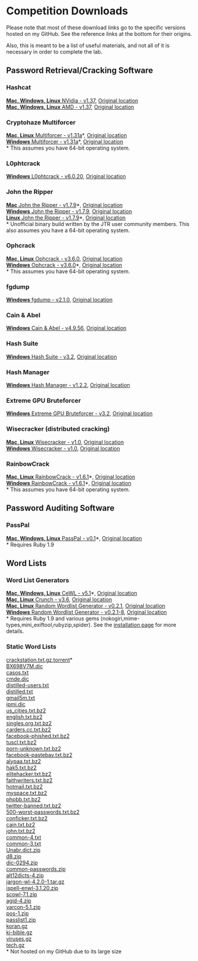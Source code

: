 # Competition Downloads  
Please note that most of these download links go to the specific versions hosted on my GitHub.  See the reference links at the bottom for their origins.  

Also, this is meant to be a list of useful materials, and not all of it is necessary in order to complete the lab.  

## Password Retrieval/Cracking Software  
### Hashcat  
[__Mac, Windows, Linux__ NVidia - v1.37](https://github.com/JonZeolla/Presentation_Materials/blob/master/2015-09-24_SteelCityInfoSec_Password-Cracking/.Storage/cudaHashcat-1.37.7z), [Original location][1]  
[__Mac, Windows, Linux__ AMD - v1.37](https://github.com/JonZeolla/Presentation_Materials/blob/master/2015-09-24_SteelCityInfoSec_Password-Cracking/.Storage/oclHashcat-1.37.7z), [Original location][2]  

### Cryptohaze Multiforcer  
[__Mac, Linux__ Multiforcer - v1.31a](https://github.com/JonZeolla/Presentation_Materials/blob/master/2015-09-24_SteelCityInfoSec_Password-Cracking/.Storage/Cryptohaze-Linux_x64_1_31a.tar.bz2)\*, [Original location][3]  
[__Windows__ Multiforcer - v1.31a](https://github.com/JonZeolla/Presentation_Materials/blob/master/2015-09-24_SteelCityInfoSec_Password-Cracking/.Storage/Cryptohaze-Windows_x64_1_31a.zip)\*, [Original location][4]  
\* This assumes you have 64-bit operating system.  

### L0phtcrack  
[__Windows__ L0phtcrack - v6.0.20](https://github.com/JonZeolla/Presentation_Materials/blob/master/2015-09-24_SteelCityInfoSec_Password-Cracking/.Storage/lc6setup_v6.0.20.exe), [Original location][5]  

### John the Ripper  
[__Mac__ John the Ripper - v1.7.9](https://github.com/JonZeolla/Presentation_Materials/blob/master/2015-09-24_SteelCityInfoSec_Password-Cracking/.Storage/john-1.7.9-jumbo-7-macosx-Intel-2.zip)\*, [Original location][6]  
[__Windows__ John the Ripper - v1.7.9](https://github.com/JonZeolla/Presentation_Materials/blob/master/2015-09-24_SteelCityInfoSec_Password-Cracking/.Storage/john179w2.zip), [Original location][7]  
[__Linux__ John the Ripper - v1.7.9](https://github.com/JonZeolla/Presentation_Materials/blob/master/2015-09-24_SteelCityInfoSec_Password-Cracking/.Storage/john-1.7.9-jumbo-7-Linux-x86-64.tar.gz)\*, [Original location][8]  
\* Unofficial binary build written by the JTR user community members.  This also assumes you have a 64-bit operating system.  

### Ophcrack  
[__Mac, Linux__ Ophcrack - v3.6.0](https://github.com/JonZeolla/Presentation_Materials/blob/master/2015-09-24_SteelCityInfoSec_Password-Cracking/.Storage/ophcrack-3.6.0.tar.bz2), [Original location][9]  
[__Windows__ Ophcrack - v3.6.0](https://github.com/JonZeolla/Presentation_Materials/blob/master/2015-09-24_SteelCityInfoSec_Password-Cracking/.Storage/ophcrack-win64-installer-3.6.0.exe)\*, [Original location][10]  
\* This assumes you have 64-bit operating system.  

### fgdump  
[__Windows__ fgdump - v2.1.0](https://github.com/JonZeolla/Presentation_Materials/blob/master/2015-09-24_SteelCityInfoSec_Password-Cracking/.Storage/fgdump.exe), [Original location][11]  

### Cain & Abel  
[__Windows__ Cain & Abel - v4.9.56](https://github.com/JonZeolla/Presentation_Materials/blob/master/2015-09-24_SteelCityInfoSec_Password-Cracking/.Storage/ca_setup.exe), [Original location][12]  

### Hash Suite  
[__Windows__ Hash Suite - v3.2](https://github.com/JonZeolla/Presentation_Materials/blob/master/2015-09-24_SteelCityInfoSec_Password-Cracking/.Storage/Hash_Suite_Free_3_2.zip), [Original location][13]  

### Hash Manager  
[__Windows__ Hash Manager - v1.2.2](https://github.com/JonZeolla/Presentation_Materials/blob/master/2015-09-24_SteelCityInfoSec_Password-Cracking/.Storage/HM.zip), [Original location][14]  

### Extreme GPU Bruteforcer  
[__Windows__ Extreme GPU Bruteforcer - v3.2](https://github.com/JonZeolla/Presentation_Materials/blob/master/2015-09-24_SteelCityInfoSec_Password-Cracking/.Storage/EGB.zip), [Original location][15]  

### Wisecracker (distributed cracking)  
[__Mac, Linux__ Wisecracker - v1.0](https://github.com/JonZeolla/Presentation_Materials/blob/master/2015-09-24_SteelCityInfoSec_Password-Cracking/.Storage/wisecracker_v1.0.tar.gz), [Original location][16]  
[__Windows__ Wisecracker - v1.0](https://github.com/JonZeolla/Presentation_Materials/blob/master/2015-09-24_SteelCityInfoSec_Password-Cracking/.Storage/wisecracker_v1.0.zip), [Original location][17]  

### RainbowCrack  
[__Mac, Linux__ RainbowCrack - v1.6.1](https://github.com/JonZeolla/Presentation_Materials/blob/master/2015-09-24_SteelCityInfoSec_Password-Cracking/.Storage/rainbowcrack-1.6.1-linux64.zip)\*, [Original location][18]  
[__Windows__ RainbowCrack - v1.6.1](https://github.com/JonZeolla/Presentation_Materials/blob/master/2015-09-24_SteelCityInfoSec_Password-Cracking/.Storage/rainbowcrack-1.6.1-win64.zip)\*, [Original location][19]  
\* This assumes you have 64-bit operating system.  


## Password Auditing Software  
### PassPal  
[__Mac, Windows, Linux__ PassPal - v0.1](https://github.com/JonZeolla/Presentation_Materials/blob/master/2015-09-24_SteelCityInfoSec_Password-Cracking/.Storage/passpal.rb)\*, [Original location][20]  
\* Requires Ruby 1.9  


## Word Lists  
### Word List Generators
[__Mac, Windows, Linux__ CeWL - v5.1](https://github.com/JonZeolla/Presentation_Materials/blob/master/2015-09-24_SteelCityInfoSec_Password-Cracking/.Storage/cewl_5.1.tar.bz2)\*, [Original location][21]  
[__Mac, Linux__ Crunch - v3.6](https://github.com/JonZeolla/Presentation_Materials/blob/master/2015-09-24_SteelCityInfoSec_Password-Cracking/.Storage/crunch-3.6.tgz), [Original location][22]  
[__Mac, Linux__ Random Wordlist Generator - v0.2.1](https://github.com/JonZeolla/Presentation_Materials/blob/master/2015-09-24_SteelCityInfoSec_Password-Cracking/.Storage/RandomWordlistGenerator-0.2.1.tar.bz2), [Original location][23]  
[__Windows__ Random Wordlist Generator - v0.2.1-8](https://github.com/JonZeolla/Presentation_Materials/blob/master/2015-09-24_SteelCityInfoSec_Password-Cracking/.Storage/RandomWordlistGenerator-0.2.1-8-downloader.exe), [Original location][24]  
\* Requires Ruby 1.9 and various gems (nokogiri,mime-types,mini_exiftool,rubyzip,spider).  See the [installation page](https://digi.ninja/projects/cewl.php#installation) for more details.  

### Static Word Lists
[crackstation.txt.gz.torrent](https://crackstation.net/downloads/crackstation.txt.gz.torrent)\*  
[BX698V7M.dic](https://github.com/JonZeolla/Presentation_Materials/blob/master/2015-09-24_SteelCityInfoSec_Password-Cracking/.Storage/BX698V7M.dic)  
[casos.txt](https://github.com/JonZeolla/Presentation_Materials/blob/master/2015-09-24_SteelCityInfoSec_Password-Cracking/.Storage/casos.txt)  
[cmde.dic](https://github.com/JonZeolla/Presentation_Materials/blob/master/2015-09-24_SteelCityInfoSec_Password-Cracking/.Storage/cmde.dic)  
[distilled-users.txt](https://github.com/JonZeolla/Presentation_Materials/blob/master/2015-09-24_SteelCityInfoSec_Password-Cracking/.Storage/distilled-users.txt)  
[distilled.txt](https://github.com/JonZeolla/Presentation_Materials/blob/master/2015-09-24_SteelCityInfoSec_Password-Cracking/.Storage/distilled.txt)  
[gmail5m.txt](https://github.com/JonZeolla/Presentation_Materials/blob/master/2015-09-24_SteelCityInfoSec_Password-Cracking/.Storage/gmail5m.txt)  
[ipmi.dic](https://github.com/JonZeolla/Presentation_Materials/blob/master/2015-09-24_SteelCityInfoSec_Password-Cracking/.Storage/ipmi.dic)  
[us_cities.txt.bz2](https://github.com/JonZeolla/Presentation_Materials/blob/master/2015-09-24_SteelCityInfoSec_Password-Cracking/.Storage/us_cities.txt.bz2)  
[english.txt.bz2](https://github.com/JonZeolla/Presentation_Materials/blob/master/2015-09-24_SteelCityInfoSec_Password-Cracking/.Storage/english.txt.bz2)  
[singles.org.txt.bz2](https://github.com/JonZeolla/Presentation_Materials/blob/master/2015-09-24_SteelCityInfoSec_Password-Cracking/.Storage/singles.org.txt.bz2)  
[carders.cc.txt.bz2](https://github.com/JonZeolla/Presentation_Materials/blob/master/2015-09-24_SteelCityInfoSec_Password-Cracking/.Storage/carders.cc.txt.bz2)  
[facebook-phished.txt.bz2](https://github.com/JonZeolla/Presentation_Materials/blob/master/2015-09-24_SteelCityInfoSec_Password-Cracking/.Storage/facebook-phished.txt.bz2)  
[tuscl.txt.bz2](https://github.com/JonZeolla/Presentation_Materials/blob/master/2015-09-24_SteelCityInfoSec_Password-Cracking/.Storage/tuscl.txt.bz2)  
[porn-unknown.txt.bz2](https://github.com/JonZeolla/Presentation_Materials/blob/master/2015-09-24_SteelCityInfoSec_Password-Cracking/.Storage/porn-unknown.txt.bz2)  
[facebook-pastebay.txt.bz2](https://github.com/JonZeolla/Presentation_Materials/blob/master/2015-09-24_SteelCityInfoSec_Password-Cracking/.Storage/facebook-pastebay.txt.bz2)  
[alypaa.txt.bz2](https://github.com/JonZeolla/Presentation_Materials/blob/master/2015-09-24_SteelCityInfoSec_Password-Cracking/.Storage/alypaa.txt.bz2)  
[hak5.txt.bz2](https://github.com/JonZeolla/Presentation_Materials/blob/master/2015-09-24_SteelCityInfoSec_Password-Cracking/.Storage/hak5.txt.bz2)  
[elitehacker.txt.bz2](https://github.com/JonZeolla/Presentation_Materials/blob/master/2015-09-24_SteelCityInfoSec_Password-Cracking/.Storage/elitehacker.txt.bz2)  
[faithwriters.txt.bz2](https://github.com/JonZeolla/Presentation_Materials/blob/master/2015-09-24_SteelCityInfoSec_Password-Cracking/.Storage/faithwriters.txt.bz2)  
[hotmail.txt.bz2](https://github.com/JonZeolla/Presentation_Materials/blob/master/2015-09-24_SteelCityInfoSec_Password-Cracking/.Storage/hotmail.txt.bz2)  
[myspace.txt.bz2](https://github.com/JonZeolla/Presentation_Materials/blob/master/2015-09-24_SteelCityInfoSec_Password-Cracking/.Storage/myspace.txt.bz2)  
[phpbb.txt.bz2](https://github.com/JonZeolla/Presentation_Materials/blob/master/2015-09-24_SteelCityInfoSec_Password-Cracking/.Storage/phpbb.txt.bz2)  
[twitter-banned.txt.bz2](https://github.com/JonZeolla/Presentation_Materials/blob/master/2015-09-24_SteelCityInfoSec_Password-Cracking/.Storage/twitter-banned.txt.bz2)  
[500-worst-passwords.txt.bz2](https://github.com/JonZeolla/Presentation_Materials/blob/master/2015-09-24_SteelCityInfoSec_Password-Cracking/.Storage/500-worst-passwords.txt.bz2)  
[conficker.txt.bz2](https://github.com/JonZeolla/Presentation_Materials/blob/master/2015-09-24_SteelCityInfoSec_Password-Cracking/.Storage/nconficker.txt.bz2)  
[cain.txt.bz2](https://github.com/JonZeolla/Presentation_Materials/blob/master/2015-09-24_SteelCityInfoSec_Password-Cracking/.Storage/cain.txt.bz2)  
[john.txt.bz2](https://github.com/JonZeolla/Presentation_Materials/blob/master/2015-09-24_SteelCityInfoSec_Password-Cracking/.Storage/john.txt.bz2)  
[common-4.txt](https://github.com/JonZeolla/Presentation_Materials/blob/master/2015-09-24_SteelCityInfoSec_Password-Cracking/.Storage/common-4.txt)  
[common-3.txt](https://github.com/JonZeolla/Presentation_Materials/blob/master/2015-09-24_SteelCityInfoSec_Password-Cracking/.Storage/common-3.txt)  
[Unabr.dict.zip](https://github.com/JonZeolla/Presentation_Materials/blob/master/2015-09-24_SteelCityInfoSec_Password-Cracking/.Storage/Unabr.dict.zip)  
[d8.zip](https://github.com/JonZeolla/Presentation_Materials/blob/master/2015-09-24_SteelCityInfoSec_Password-Cracking/.Storage/d8.zip)  
[dic-0294.zip](https://github.com/JonZeolla/Presentation_Materials/blob/master/2015-09-24_SteelCityInfoSec_Password-Cracking/.Storage/dic-0294.zip)  
[common-passwords.zip](https://github.com/JonZeolla/Presentation_Materials/blob/master/2015-09-24_SteelCityInfoSec_Password-Cracking/.Storage/common-passwords.zip)  
[alt12dicts-4.zip](https://github.com/JonZeolla/Presentation_Materials/blob/master/2015-09-24_SteelCityInfoSec_Password-Cracking/.Storage/alt12dicts-4.zip)  
[jargon-wl-4.2.0-1.tar.gz](https://github.com/JonZeolla/Presentation_Materials/blob/master/2015-09-24_SteelCityInfoSec_Password-Cracking/.Storage/jargon-wl-4.2.0-1.tar.gz)  
[ispell-enwl-3.1.20.zip](https://github.com/JonZeolla/Presentation_Materials/blob/master/2015-09-24_SteelCityInfoSec_Password-Cracking/.Storage/ispell-enwl-3.1.20.zip)  
[scowl-7.1.zip](https://github.com/JonZeolla/Presentation_Materials/blob/master/2015-09-24_SteelCityInfoSec_Password-Cracking/.Storage/scowl-7.1.zip)  
[agid-4.zip](https://github.com/JonZeolla/Presentation_Materials/blob/master/2015-09-24_SteelCityInfoSec_Password-Cracking/.Storage/agid-4.zip)  
[varcon-5.1.zip](https://github.com/JonZeolla/Presentation_Materials/blob/master/2015-09-24_SteelCityInfoSec_Password-Cracking/.Storage/varcon-5.1.zip)  
[pos-1.zip](https://github.com/JonZeolla/Presentation_Materials/blob/master/2015-09-24_SteelCityInfoSec_Password-Cracking/.Storage/pos-1.zip)  
[passlist1.zip](https://github.com/JonZeolla/Presentation_Materials/blob/master/2015-09-24_SteelCityInfoSec_Password-Cracking/.Storage/passlist1.zip)  
[koran.gz](https://github.com/JonZeolla/Presentation_Materials/blob/master/2015-09-24_SteelCityInfoSec_Password-Cracking/.Storage/koran.gz)  
[kj-bible.gz](https://github.com/JonZeolla/Presentation_Materials/blob/master/2015-09-24_SteelCityInfoSec_Password-Cracking/.Storage/kj-bible.gz)  
[viruses.gz](https://github.com/JonZeolla/Presentation_Materials/blob/master/2015-09-24_SteelCityInfoSec_Password-Cracking/.Storage/viruses.gz)  
[tech.gz](https://github.com/JonZeolla/Presentation_Materials/blob/master/2015-09-24_SteelCityInfoSec_Password-Cracking/.Storage/tech.gz)  
\* Not hosted on my GitHub due to its large size


[1]: http://hashcat.net/files/oclHashcat-1.37.7z  
[2]: http://hashcat.net/files/cudaHashcat-1.37.7z  
[3]: http://downloads.sourceforge.net/project/cryptohaze/Cryptohaze-Linux_x64_1_31a.tar.bz2  
[4]: http://downloads.sourceforge.net/project/cryptohaze/Cryptohaze-Windows_x64_1_31a.zip  
[5]: http://www.l0phtcrack.com/lc6setup_v6.0.20.exe  
[6]: http://openwall.info/wiki/_media/john/john-1.7.9-jumbo-7-macosx-Intel-2.zip  
[7]: http://www.openwall.com/john/h/john179w2.zip  
[8]: http://openwall.info/wiki/_media/john/john-1.7.9-jumbo-7-Linux-x86-64.tar.gz  
[9]: http://downloads.sourceforge.net/project/ophcrack/ophcrack/3.6.0/ophcrack-3.6.0.tar.bz2  
[10]: http://downloads.sourceforge.net/project/ophcrack/ophcrack/3.6.0/ophcrack-win64-installer-3.6.0.exe  
[11]: http://www.foofus.net/fizzgig/fgdump/fgdump-2.1.0-exeonly.zip  
[12]: http://www.oxid.it/downloads/ca_setup.exe  
[13]: http://hashsuite.openwall.net/downloads/Hash_Suite_Free_3_2.zip  
[14]: http://www.insidepro.com/download/HM.zip  
[15]: http://www.insidepro.com/download/EGB.zip  
[16]: http://selectiveintellect.com/wisecracker_v1.0.tar.gz  
[17]: http://selectiveintellect.com/wisecracker_v1.0.zip  
[18]: http://project-rainbowcrack.com/rainbowcrack-1.6.1-linux64.zip
[19]: http://project-rainbowcrack.com/rainbowcrack-1.6.1-win64.zip
[20]: https://github.com/arex1337/Passpal/blob/0.1/passpal.rb  
[21]: https://digi.ninja/files/cewl_5.1.tar.bz2  
[22]: http://downloads.sourceforge.net/project/crunch-wordlist/crunch-wordlist/crunch-3.6.tgz  
[23]: https://github.com/Faster3ck/RandomWordlistGenerator/tree/v0.2.1  
[24]: http://downloads.sourceforge.net/project/random-wordlist-generator/Random%20Wordlist%20Generator/0.2/RandomWordlistGenerator-0.2.1-8-downloader.exe  

